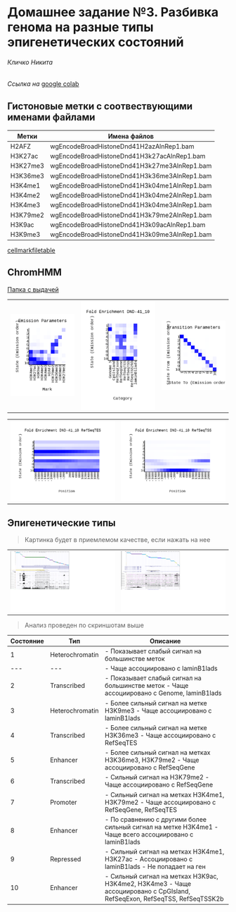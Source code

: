# Домашнее задание №3. Разбивка генома на разные типы эпигенетических состояний 

###### Кличко Никита 

*Ссылка на* [google colab](https://colab.research.google.com/drive/1v-smd_Yokef_HCCvBledz4dR8qOCRzhs?usp=sharing) 

## Гистоновые метки с соотвествующими именами файлами
| Метки| Имена файлов | 
--- | ---  
H2AFZ | wgEncodeBroadHistoneDnd41H2azAlnRep1.bam | 
H3K27ac | wgEncodeBroadHistoneDnd41H3k27acAlnRep1.bam | 
H3K27me3 | wgEncodeBroadHistoneDnd41H3k27me3AlnRep1.bam | 
H3K36me3 | wgEncodeBroadHistoneDnd41H3k36me3AlnRep1.bam | 
H3K4me1 | wgEncodeBroadHistoneDnd41H3k04me1AlnRep1.bam | 
H3K4me2 | wgEncodeBroadHistoneDnd41H3k04me2AlnRep1.bam | 
H3K4me3 | wgEncodeBroadHistoneDnd41H3k04me3AlnRep1.bam | 
H3K79me2 | wgEncodeBroadHistoneDnd41H3k79me2AlnRep1.bam | 
H3K9ac | wgEncodeBroadHistoneDnd41H3k09acAlnRep1.bam | 
H3K9me3 | wgEncodeBroadHistoneDnd41H3k09me3AlnRep1.bam | 

[cellmarkfiletable]( https://github.com/NikitaKlichko/hse_hw3_chromhmm/blob/main/cellmarkfiletable.txt) 

## ChromHMM

[Папка с выдачей]( https://github.com/NikitaKlichko/hse_hw3_chromhmm/tree/main/Learn_chromhmm) 

| | | | 
--- | --- | --- 
![](https://github.com/NikitaKlichko/hse_hw3_chromhmm/blob/main/Learn_chromhmm/emissions_10.png) | ![](https://github.com/NikitaKlichko/hse_hw3_chromhmm/blob/main/Learn_chromhmm/DND-41_10_overlap.png)| ![](https://github.com/NikitaKlichko/hse_hw3_chromhmm/blob/main/Learn_chromhmm/transitions_10.png) | 

| | | 
--- | ---
![](https://github.com/NikitaKlichko/hse_hw3_chromhmm/blob/main/Learn_chromhmm/DND-41_10_RefSeqTES_neighborhood.png) | ![](https://github.com/NikitaKlichko/hse_hw3_chromhmm/blob/main/Learn_chromhmm/DND-41_10_RefSeqTSS_neighborhood.png) | 

## Эпигенетические типы 

>Картинка будет в приемлемом качестве, если нажать на нее 

| | | 
--- | --- 
| ![](https://github.com/NikitaKlichko/hse_hw3_chromhmm/blob/main/imgs/1.png) |![](https://github.com/NikitaKlichko/hse_hw3_chromhmm/blob/main/imgs/2.png) | 

>Анализ проведен по скриншотам выше 

| Состояние | Тип | Описание | 
--- | --- | --- 
1 | Heterochromatin | - Показывает слабый сигнал на большинстве меток
---| ---|   - Чаще ассоциировано с laminB1lads
2 | Transcribed | - Показывает слабый сигнал на большинстве меток  - Чаще ассоциировано с Genome, laminB1lads 
3 |Heterochromatin | - Более сильный сигнал на метке H3K9me3  - Чаще ассоциировано с laminB1lads
4 | Transcribed| - Более сильный сигнал на метке H3K36me3 - Чаще ассоциировано с RefSeqTES
5 | Enhancer | - Более сильный сигнал на метках H3K36me3, H3K79me2  - Чаще ассоциировано с RefSeqGene
6 | Transcribed | - Cильный сигнал на H3K79me2  - Чаще ассоциировано с RefSeqGene  
7 | Promoter | - Сильный сигнал на метках H3K4me1, H3K79me2  - Чаще ассоциировано с RefSeqGene, RefSeqTES
8 | Enhancer| - По сравнению с другими более сильный сигнал на метке H3K4me1  - Чаще всего ассоциировано с laminB1lads 
9 | Repressed| - Сильный сигнал на метках H3K4me1, H3K27ac - Ассоциировано с laminB1lads - Не попадает на ген 
10 | Enhancer | - Cильный сигнал на метках H3K9ac, H3K4me2, H3K4me3  - Чаще ассоциировано с CpGIsland, RefSeqExon, RefSeqTSS, RefSeqTSSK2b  



